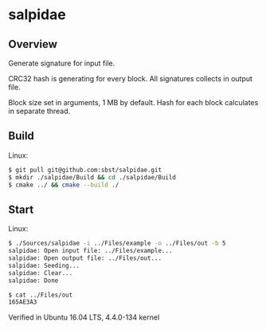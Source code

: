 # salpidae
## Overview
Generate signature for input file.

CRC32 hash is generating for every block.
All signatures collects in output file.

Block size set in arguments, 1 MB by default.
Hash for each block calculates in separate thread.

## Build

Linux:
```bash
$ git pull git@github.com:sbst/salpidae.git
$ mkdir ./salpidae/Build && cd ./salpidae/Build
$ cmake ../ && cmake --build ./
```

## Start

Linux:
```bash
$ ./Sources/salpidae -i ../Files/example -o ../Files/out -b 5
salpidae: Open input file: ../Files/example...
salpidae: Open output file: ../Files/out...
salpidae: Seeding...
salpidae: Clear...
salpidae: Done

$ cat ../Files/out 
165AE3A3
```

Verified in Ubuntu 16.04 LTS, 4.4.0-134 kernel